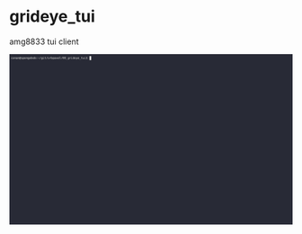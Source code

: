 # grideye_tui
amg8833 tui client

<!-- ![map](screenshot_2023_03_01_14_59_28.png) -->

![gif](564038.gif)
